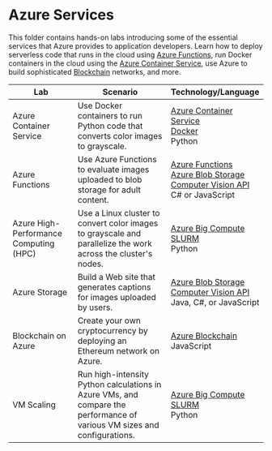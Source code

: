 # Azure Services

This folder contains hands-on labs introducing some of the essential services that Azure provides to application developers. Learn how to deploy serverless code that runs in the cloud using [Azure Functions](https://azure.microsoft.com/services/functions/), run Docker containers in the cloud using the [Azure Container Service](https://azure.microsoft.com/services/container-service/), use Azure to build sophisticated [Blockchain](https://en.wikipedia.org/wiki/Blockchain) networks, and more.

Lab | Scenario | Technology/Language
--- | -------- | -------------------
Azure Container Service | Use Docker containers to run Python code that converts color images to grayscale. | [Azure Container Service](https://azure.microsoft.com/services/container-service/)<br>[Docker](https://www.docker.com/)<br>Python
Azure Functions | Use Azure Functions to evaluate images uploaded to blob storage for adult content. | [Azure Functions](https://azure.microsoft.com/services/functions/)<br>[Azure Blob Storage](https://azure.microsoft.com/services/storage/blobs/)<br>[Computer Vision API](https://www.microsoft.com/cognitive-services/computer-vision-api)<br>C# or JavaScript
Azure High-Performance Computing (HPC) | Use a Linux cluster to convert color images to grayscale and parallelize the work across the cluster's nodes. | [Azure Big Compute](https://azure.microsoft.com/solutions/big-compute/)<br>[SLURM](https://slurm.schedmd.com/overview.html)<br>Python
Azure Storage | Build a Web site that generates captions for images uploaded by users. | [Azure Blob Storage](https://azure.microsoft.com/services/storage/blobs/)<br>[Computer Vision API](https://www.microsoft.com/cognitive-services/computer-vision-api)<br>Java, C#, or JavaScript
Blockchain on Azure | Create your own cryptocurrency by deploying an Ethereum network on Azure. | [Azure Blockchain](https://azure.microsoft.com/solutions/blockchain/)<br>JavaScript
VM Scaling | Run high-intensity Python calculations in Azure VMs, and compare the performance of various VM sizes and configurations. | [Azure Big Compute](https://azure.microsoft.com/solutions/big-compute/)<br>[SLURM](https://slurm.schedmd.com/overview.html)<br>Python
